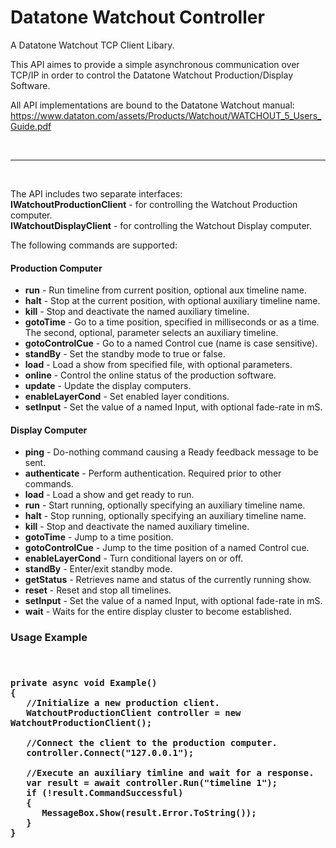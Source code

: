 # Datatone Watchout Controller
A Datatone Watchout TCP Client Libary.

This API aimes to provide a simple asynchronous communication over TCP/IP in order to control the Datatone Watchout Production/Display Software.

All API implementations are bound to the Datatone Watchout manual: https://www.dataton.com/assets/Products/Watchout/WATCHOUT_5_Users_Guide.pdf

<br/>
<hr/>
<br/>

The API includes two separate interfaces:
<br/>
<b>IWatchoutProductionClient</b> - for controlling the Watchout Production computer.
<br/>
<b>IWatchoutDisplayClient</b> - for controlling the Watchout Display computer.

The following commands are supported:

<h4>Production Computer</h4>
<ul>
<li><b>run</b> - Run timeline from current position, optional aux timeline name.</li>
<li><b>halt</b> - Stop at the current position, with optional auxiliary timeline name.</li>
<li><b>kill</b> - Stop and deactivate the named auxiliary timeline.</li>
<li><b>gotoTime</b> - Go to a time position, specified in milliseconds or as a time. The second, optional, parameter selects an auxiliary timeline.</li>
<li><b>gotoControlCue</b> - Go to a named Control cue (name is case sensitive).</li>
<li><b>standBy</b> - Set the standby mode to true or false.</li>
<li><b>load</b> - Load a show from specified file, with optional parameters.</li>
<li><b>online</b> - Control the online status of the production software.</li>
<li><b>update</b> - Update the display computers.</li>
<li><b>enableLayerCond</b> - Set enabled layer conditions.</li>
<li><b>setInput</b> - Set the value of a named Input, with optional fade-rate in mS.</li>
</ul>

<h4>Display Computer</h4>
<ul>
<li><b>ping</b> - Do-nothing command causing a Ready feedback message to be sent.</li>
<li><b>authenticate</b> - Perform authentication. Required prior to other commands.</li>
<li><b>load</b> - Load a show and get ready to run.</li>
<li><b>run</b> - Start running, optionally specifying an auxiliary timeline name.</li>
<li><b>halt</b> - Stop running, optionally specifying an auxiliary timeline name.</li>
<li><b>kill</b> - Stop and deactivate the named auxiliary timeline.</li>
<li><b>gotoTime</b> - Jump to a time position.</li>
<li><b>gotoControlCue</b> - Jump to the time position of a named Control cue.</li>
<li><b>enableLayerCond</b> - Turn conditional layers on or off.</li>
<li><b>standBy</b> - Enter/exit standby mode.</li>
<li><b>getStatus</b> - Retrieves name and status of the currently running show.</li>
<li><b>reset</b> - Reset and stop all timelines.</li>
<li><b>setInput</b> - Set the value of a named Input, with optional fade-rate in mS.</li>
<li><b>wait</b> - Waits for the entire display cluster to become established.</li>
</ul>

<h3>Usage Example<h3>

<pre><code class='language-cs'>

private async void Example()
{
   //Initialize a new production client.
   WatchoutProductionClient controller = new WatchoutProductionClient();
 
   //Connect the client to the production computer.
   controller.Connect("127.0.0.1");

   //Execute an auxiliary timline and wait for a response.
   var result = await controller.Run("timeline 1");
   if (!result.CommandSuccessful)
   {
      MessageBox.Show(result.Error.ToString());
   }
}
</code></pre>
